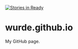 [![Stories in Ready](https://badge.waffle.io/wurde/wurde.github.io.svg?label=ready&title=Ready)](http://waffle.io/wurde/wurde.github.io)

# wurde.github.io

My GitHub page.
